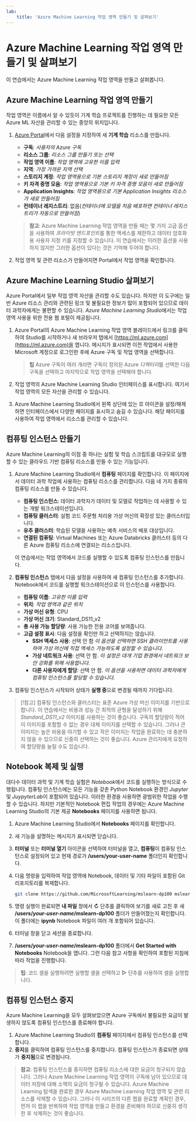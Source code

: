 ```yaml
---
lab:
    title: 'Azure Machine Learning 작업 영역 만들기 및 살펴보기'
---
```


# Azure Machine Learning 작업 영역 만들기 및 살펴보기

이 연습에서는 Azure Machine Learning 작업 영역을 만들고 살펴봅니다.

## Azure Machine Learning 작업 영역 만들기

작업 영역은 이름에서 알 수 있듯이 기계 학습 프로젝트를 진행하는 데 필요한 모든 Azure ML 자산을 관리할 수 있는 중앙의 위치입니다.

1. [Azure Portal](https://portal.azure.com)에서 다음 설정을 지정하여 새 **기계 학습** 리소스를 만듭니다.

    - **구독**: *사용자의 Azure 구독*
    - **리소스 그룹**: *리소스 그룹 만들기 또는 선택*
    - **작업 영역 이름**: *작업 영역에 고유한 이름 입력*
    - **지역**: *가장 가까운 지역 선택*
    - **스토리지 계정**: *작업 영역용으로 기본 스토리지 계정이 새로 만들어짐*
    - **키 자격 증명 모음**: *작업 영역용으로 기본 키 자격 증명 모음이 새로 만들어짐*
    - **Application Insights**: *작업 영역용으로 기본 Application Insights 리소스가 새로 만들어짐*
    - **컨테이너 레지스트리**: 없음(*컨테이너에 모델을 처음 배포하면 컨테이너 레지스트리가 자동으로 만들어짐*)

    > **참고**: Azure Machine Learning 작업 영역을 만들 때는 몇 가지 고급 옵션을 사용하여 *프라이빗 엔드포인트*를 통한 액세스를 제한하고 데이터 암호화용 사용자 지정 키를 지정할 수 있습니다. 이 연습에서는 이러한 옵션을 사용하지 않지만 그러한 옵션이 있다는 것은 기억해 두어야 합니다.

2. 작업 영역 및 관련 리소스가 만들어지면 Portal에서 작업 영역을 확인합니다.

## Azure Machine Learning Studio 살펴보기

Azure Portal에서 일부 작업 영역 자산을 관리할 수도 있습니다. 하지만 이 도구에는 일반 Azure 리소스 관리와 관련된 링크 및 불필요한 정보가 많이 포함되어 있으므로 데이터 과학자에게는 불편할 수 있습니다. *Azure Machine Learning Studio*에서는 작업 영역 사용을 위한 전용 웹 포털이 제공됩니다.

1. Azure Portal의 Azure Machine Learning 작업 영역 블레이드에서 링크를 클릭하여 Studio를 시작하거나 새 브라우저 탭에서 [https://ml.azure.com](https://ml.azure.com)을 엽니다. 메시지가 표시되면 이전 작업에서 사용한 Microsoft 계정으로 로그인한 후에 Azure 구독 및 작업 영역을 선택합니다.

    > **팁** Azure 구독이 여러 개라면 구독이 정의된 Azure *디렉터리*를 선택한 다음 구독을 선택하고 마지막으로 작업 영역을 선택해야 합니다.

2. 작업 영역의 Azure Machine Learning Studio 인터페이스를 표시합니다. 여기서 작업 영역의 모든 자산을 관리할 수 있습니다.
3. Azure Machine Learning Studio에서 왼쪽 상단에 있는 &#9776; 아이콘을 설정/해제하면 인터페이스에서 다양한 페이지를 표시하고 숨길 수 있습니다. 해당 페이지를 사용하여 작업 영역에서 리소스를 관리할 수 있습니다.

## 컴퓨팅 인스턴스 만들기

Azure Machine Learning의 이점 중 하나는 실험 및 학습 스크립트를 대규모로 실행할 수 있는 클라우드 기반 컴퓨팅 리소스를 만들 수 있는 기능입니다.

1. Azure Machine Learning Studio에서 **컴퓨팅** 페이지를 확인합니다. 이 페이지에서 데이터 과학 작업에 사용하는 컴퓨팅 리소스를 관리합니다. 다음 네 가지 종류의 컴퓨팅 리소스를 만들 수 있습니다.
    - **컴퓨팅 인스턴스**: 데이터 과학자가 데이터 및 모델로 작업하는 데 사용할 수 있는 개발 워크스테이션입니다.
    - **컴퓨팅 클러스터**: 실험 코드 주문형 처리용 가상 머신의 확장성 있는 클러스터입니다.
    - **유추 클러스터**: 학습된 모델을 사용하는 예측 서비스의 배포 대상입니다.
    - **연결된 컴퓨팅**: Virtual Machines 또는 Azure Databricks 클러스터 등의 다른 Azure 컴퓨팅 리소스에 연결되는 리소스입니다.

    이 연습에서는 작업 영역에서 코드를 실행할 수 있도록 컴퓨팅 인스턴스를 만듭니다.

2. **컴퓨팅 인스턴스** 탭에서 다음 설정을 사용하여 새 컴퓨팅 인스턴스를 추가합니다. Notebook에서 코드를 실행할 워크스테이션으로 이 인스턴스를 사용합니다.
    - **컴퓨팅 이름**: *고유한 이름 입력*
    - **위치**: *작업 영역과 같은 위치*
    - **가상 머신 유형**: CPU
    - **가상 머신 크기**: Standard_DS11_v2
    - **총 사용 가능 할당량**: 사용 가능한 전용 코어를 보여줍니다.
    - **고급 설정 표시**: 다음 설정을 확인만 하고 선택하지는 않습니다. 
        - **SSH 액세스 사용**: 선택 안 함 *이 옵션을 선택하면 SSH 클라이언트를 사용하여 가상 머신에 직접 액세스 가능하도록 설정할 수 있습니다.*
        - **가상 네트워크 사용**: 선택 안 함. *이 설정은 대개 기업 환경에서 네트워크 보안 강화를 위해 사용합니다.*
        - **다른 사용자에게 할당**: 선택 안 함. *이 옵션을 사용하면 데이터 과학자에게 컴퓨팅 인스턴스를 할당할 수 있습니다.*
3. 컴퓨팅 인스턴스가 시작되어 상태가 **실행 중**으로 변경될 때까지 기다립니다.

> [!참고]
> 컴퓨팅 인스턴스와 클러스터는 표준 Azure 가상 머신 이미지를 기반으로 합니다. 이 연습에서는 비용과 성능 간 최적의 균형을 달성하기 위해 *Standard_DS11_v2* 이미지를 사용하는 것이 좋습니다. 구독의 할당량이 적어 이 이미지를 포함할 수 없는 경우 대체 이미지를 선택할 수 있습니다. 그러나 큰 이미지는 높은 비용을 야기할 수 있고 작은 이미지는 작업을 완료하는 데 충분하지 않을 수 있으므로 신중히 선택하는 것이 좋습니다. Azure 관리자에게 요청하여 할당량을 늘릴 수도 있습니다.

## Notebook 복제 및 실행

대다수 데이터 과학 및 기계 학습 실험은 *Notebook*에서 코드를 실행하는 방식으로 수행됩니다. 컴퓨팅 인스턴스에는 모든 기능을 갖춘 Python Notebook 환경인 *Jupyter* 및 *JuypyterLab*이 포함되어 있습니다. 이러한 환경을 사용하면 광범위한 작업을 수행할 수 있습니다. 하지만 기본적인 Notebook 편집 작업의 경우에는 Azure Machine Learning Studio의 기본 제공 **Notebooks** 페이지를 사용하면 됩니다.

1. Azure Machine Learning Studio에서 **Notebooks** 페이지를 확인합니다.
2. 새 기능을 설명하는 메시지가 표시되면 닫습니다.
3. **터미널** 또는 **터미널 열기** 아이콘을 선택하여 터미널을 열고, **컴퓨팅**이 컴퓨팅 인스턴스로 설정되어 있고 현재 경로가 **/users/your-user-name** 폴더인지 확인합니다.
4. 다음 명령을 입력하여 작업 영역에 Notebook, 데이터 및 기타 파일이 포함된 Git 리포지토리를 복제합니다.

    ```bash
    git clone https://github.com/MicrosoftLearning/mslearn-dp100 mslearn-dp100
    ```

4. 명령 실행이 완료되면 **내 파일** 창에서 **&#8635;** 단추를 클릭하여 보기를 새로 고친 후 새 **/users/*your-user-name*/mslearn-dp100** 폴더가 만들어졌는지 확인합니다. 이 폴더에는 **ipynb** Notebook 파일이 여러 개 포함되어 있습니다.
5. 터미널 창을 닫고 세션을 종료합니다.
6. **/users/*your-user-name*/mslearn-dp100** 폴더에서 **Get Started with Notebooks** Notebook을 엽니다. 그런 다음 참고 사항을 확인하여 포함된 지침에 따라 작업을 진행합니다.

> **팁**: 코드 셀을 실행하려면 실행할 셀을 선택하고 **&#9655;** 단추를 사용하여 셀을 실행합니다.

## 컴퓨팅 인스턴스 중지

Azure Machine Learning을 모두 살펴보았으면 Azure 구독에서 불필요한 요금이 발생하지 않도록 컴퓨팅 인스턴스를 종료해야 합니다.

1. Azure Machine Learning Studio의 **컴퓨팅** 페이지에서 컴퓨팅 인스턴스를 선택합니다.
2. **중지**를 클릭하여 컴퓨팅 인스턴스를 중지합니다. 컴퓨팅 인스턴스가 종료되면 상태가 **중지됨**으로 변경됩니다.

> **참고**: 컴퓨팅 인스턴스를 중지하면 컴퓨팅 리소스에 대한 요금이 청구되지 않습니다. 그러나 Azure Machine Learning 작업 영역이 구독에 남아 있으므로 데이터 저장에 대해 소액의 요금이 청구될 수 있습니다. Azure Machine Learning 탐색을 완료한 경우 Azure Machine Learning 작업 영역 및 관련 리소스를 삭제할 수 있습니다. 그러나 이 시리즈의 다른 랩을 완료할 계획인 경우, 먼저 이 랩을 반복하여 작업 영역을 만들고 환경을 준비해야 하므로 신중히 생각한 후 삭제하는 것이 좋습니다.
